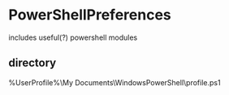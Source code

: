 # PowerShellPreferences
includes useful(?) powershell modules

## directory
%UserProfile%\My Documents\WindowsPowerShell\profile.ps1
